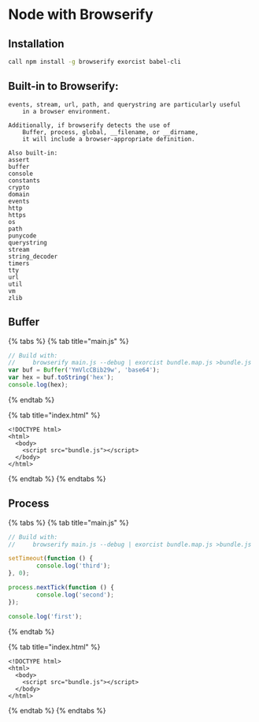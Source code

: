 # Node with Browserify

## Installation

```bash
call npm install -g browserify exorcist babel-cli
```

## Built-in to Browserify:

```text
events, stream, url, path, and querystring are particularly useful
    in a browser environment.

Additionally, if browserify detects the use of
    Buffer, process, global, __filename, or __dirname,
    it will include a browser-appropriate definition.

Also built-in:
assert
buffer
console
constants
crypto
domain
events
http
https
os
path
punycode
querystring
stream
string_decoder
timers
tty
url
util
vm
zlib
```

## Buffer

{% tabs %}
{% tab title="main.js" %}
```javascript
// Build with:
//     browserify main.js --debug | exorcist bundle.map.js >bundle.js 
var buf = Buffer('YmVlcCBib29w', 'base64');
var hex = buf.toString('hex');
console.log(hex);
```
{% endtab %}

{% tab title="index.html" %}
```markup
<!DOCTYPE html>
<html>
  <body>
    <script src="bundle.js"></script>
  </body>
</html>
```
{% endtab %}
{% endtabs %}

## Process

{% tabs %}
{% tab title="main.js" %}
```javascript
// Build with:
//     browserify main.js --debug | exorcist bundle.map.js >bundle.js

setTimeout(function () {
        console.log('third');
}, 0);

process.nextTick(function () {
        console.log('second');
});

console.log('first');
```
{% endtab %}

{% tab title="index.html" %}
```markup
<!DOCTYPE html>
<html>
  <body>
    <script src="bundle.js"></script>
  </body>
</html>
```
{% endtab %}
{% endtabs %}

